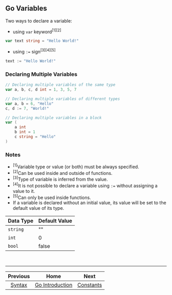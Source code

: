## Go Variables
Two ways to declare a variable:
- using `var` keyword<sup>[1][2]</sup>
```go
var text string = "Hello World!"
```
- using `:=` sign<sup>[3][4][5]</sup>
```go
text := "Hello World!"
```

### Declaring Multiple Variables
```go
// Declaring multiple variables of the same type
var a, b, c, d int = 1, 3, 5, 7

// Declaring multiple variables of different types
var a, b = 6, "Hello"
c, d := 7, "World!"

// Declaring multiple variables in a block
var (
    a int
    b int = 1
    c string = "Hello"
)
```

### Notes
- <sup>[1]</sup>Variable type or value (or both) must be always specified.
- <sup>[2]</sup>Can be used inside and outside of functions.
- <sup>[3]</sup>Type of variable is inferred from the value.
- <sup>[4]</sup>It is not possible to declare a variable using `:=` without assigning a value to it.
- <sup>[5]</sup>Can only be used inside functions.
- If a variable is declared without an initial value, its value will be set to the default value of its type.

| Data Type | Default Value |
| --- | --- |
| `string` | "" |
| `int` | 0 |
| `bool` | false |

<br />
<hr />

| Previous | Home | Next |
| :---: | :---: | :---: |
| [Syntax](02-syntax.md) | [Go Introduction](01-introduction.md) | [Constants](04-constants.md) |